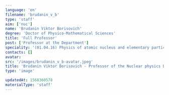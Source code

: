 ```yaml
---
language: 'en'
filename: 'brudanin_v_b'
type: 'staff'
aim: ['nuc']
name: 'Brudanin Viktor Borisovich'
degree: 'Doctor of Physico-Mathematical Sciences'
title: 'Full Professor'
post: ['Professor at the Department']
speciality: '(01.04.16) Physics of atomic nucleus and elementary particles'
contacts: []
avatar:
src: '/images/brudanin_v_b-avatar.jpeg'
title: 'Brudanin Viktor Borisovich - Professor of the Nuclear physics Department'
type: 'image'

updatedAt: 1568360578
materialType: 'staff'
---
```


